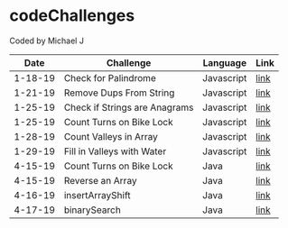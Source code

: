 # codeChallenges
Coded by Michael J


| Date    | Challenge                     | Language  | Link                                      |
|---------|-------------------------------|-----------|-------------------------------------------|
| 1-18-19 | Check for Palindrome          | Javascript| [link](/javascript/palindrome/)           |
| 1-21-19 | Remove Dups From String       | Javascript| [link](/javascript/removeDupsFromString/) |
| 1-25-19 | Check if Strings are Anagrams | Javascript| [link](/javascript/anagram/)              |
| 1-25-19 | Count Turns on Bike Lock      | Javascript| [link](/javascript/bikeLock/)             |
| 1-28-19 | Count Valleys in Array        | Javascript| [link](/javascript/countValleys/)         |
| 1-29-19 | Fill in Valleys with Water    | Javascript| [link](/javascript/valleysHoldingWater/)  | 
| 4-15-19 | Count Turns on Bike Lock      | Java      | [link](/java/bikelock/)                   |
| 4-15-19 | Reverse an Array              | Java      | [link](/java/arrayReverse/)               |
| 4-16-19 | insertArrayShift              | Java      | [link](/java/array_shift/)                |
| 4-17-19 | binarySearch                  | Java      | [link](/java/binarySearch/)               |
